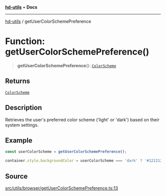 [**hd-utils**](../README.md) • **Docs**

***

[hd-utils](../globals.md) / getUserColorSchemePreference

# Function: getUserColorSchemePreference()

> **getUserColorSchemePreference**(): [`ColorScheme`](../type-aliases/ColorScheme.md)

## Returns

[`ColorScheme`](../type-aliases/ColorScheme.md)

## Description

Retrieves the user's preferred color scheme ('light' or 'dark') based on their system settings.

## Example

```ts
const userColorScheme = getUserColorSchemePreference();

container.style.backgroundColor = userColorScheme === 'dark' ? '#121212' : '#ffffff';
```

## Source

[src/utils/browser/getUserColorSchemePreference.ts:13](https://github.com/AhmadHddad/h-utils/blob/8e9e542f98b1a43a336ce585dc8666b21b0e894d/src/utils/browser/getUserColorSchemePreference.ts#L13)
